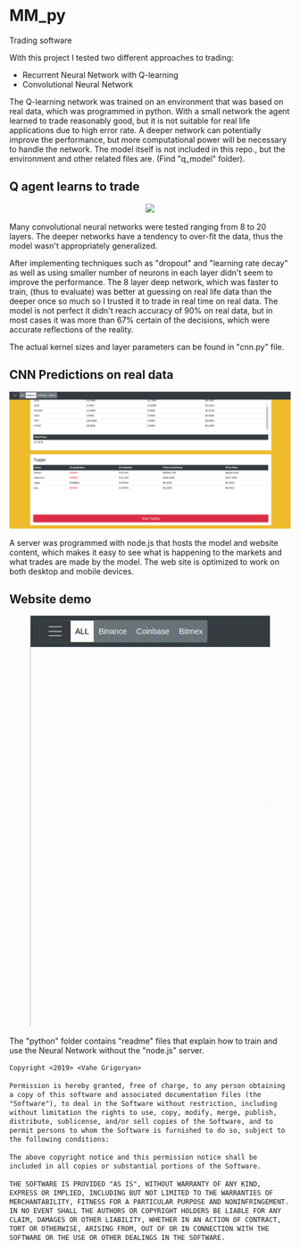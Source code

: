 # MM_py
Trading software

With this project I tested two different approaches to trading:
* Recurrent Neural Network with Q-learning
* Convolutional Neural Network

The Q-learning network was trained on an environment that was based on real data, which was programmed in python. With a small network the agent learned to trade reasonably good, but it is not suitable for real life applications due to high error rate. A deeper network can potentially improve the performance, but more computational power will be necessary to handle the network. The model itself is not included in this repo., but the environment and other related files are. (Find "q_model" folder).   

## Q agent learns to trade
<p align="center"> <img src="projectFiles/q_agentD1.gif"/></p>

Many convolutional neural networks were tested ranging from 8 to 20 layers. 
The deeper networks have a tendency to over-fit the data, thus the model wasn't appropriately generalized. 

After implementing techniques such as "dropout" and "learning rate decay" as well as using smaller number of neurons in each layer didn't seem to improve the performance. 
The 8 layer deep network, which was faster to train, (thus to evaluate) was better at guessing on real life data than the deeper once so much so I trusted it to trade in real time on real data. The model is not perfect it didn't reach accuracy of 90% on real data, but in most cases it was more than 67% certain of the decisions, which were accurate reflections of the reality.

The actual kernel sizes and layer parameters can be found in "cnn.py" file.

## CNN Predictions on real data
<p align="center"> <img src="projectFiles/bbshot.png"/></p>

A server was programmed with node.js that hosts the model and website content, which makes it easy to see what is happening to the markets and what trades are made by the model. The web site is optimized to work on both desktop and mobile devices.  

## Website demo
<p align="center"> <img src="projectFiles/mmpyD1.gif"/></p>

The "python" folder contains "readme" files that explain how to train and use the Neural Network without the "node.js" server. 


    Copyright <2019> <Vahe Grigoryan>

    Permission is hereby granted, free of charge, to any person obtaining a copy of this software and associated documentation files (the "Software"), to deal in the Software without restriction, including without limitation the rights to use, copy, modify, merge, publish, distribute, sublicense, and/or sell copies of the Software, and to permit persons to whom the Software is furnished to do so, subject to the following conditions:

    The above copyright notice and this permission notice shall be included in all copies or substantial portions of the Software.

    THE SOFTWARE IS PROVIDED "AS IS", WITHOUT WARRANTY OF ANY KIND, EXPRESS OR IMPLIED, INCLUDING BUT NOT LIMITED TO THE WARRANTIES OF MERCHANTABILITY, FITNESS FOR A PARTICULAR PURPOSE AND NONINFRINGEMENT. IN NO EVENT SHALL THE AUTHORS OR COPYRIGHT HOLDERS BE LIABLE FOR ANY CLAIM, DAMAGES OR OTHER LIABILITY, WHETHER IN AN ACTION OF CONTRACT, TORT OR OTHERWISE, ARISING FROM, OUT OF OR IN CONNECTION WITH THE SOFTWARE OR THE USE OR OTHER DEALINGS IN THE SOFTWARE.

